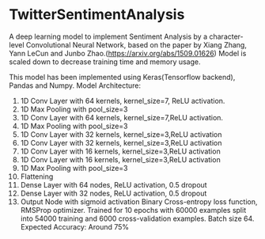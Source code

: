 # TwitterSentimentAnalysis
A deep learning model to implement Sentiment Analysis by a character-level Convolutional Neural Network, based on the paper by Xiang Zhang, Yann LeCun and Junbo Zhao.(https://arxiv.org/abs/1509.01626) Model is scaled down to decrease training time and memory usage.

This model has been implemented using Keras(Tensorflow backend), Pandas and Numpy. 
Model Architecture:
1) 1D Conv Layer with 64 kernels,  kernel_size=7, ReLU activation.
2) 1D Max Pooling with pool_size=3
3) 1D Conv Layer with 64 kernels,  kernel_size=7,ReLU activation.
4) 1D Max Pooling with pool_size=3
5) 1D Conv Layer with 32 kernels, kernel_size=3,ReLU activation 
6) 1D Conv Layer with 32 kernels, kernel_size=3,ReLU activation
7) 1D Conv Layer with 16 kernels, kernel_size=3,ReLU activation
8) 1D Conv Layer with 16 kernels, kernel_size=3,ReLU activation
9) 1D Max Pooling with pool_size=3
10) Flattening
11) Dense Layer with 64 nodes, ReLU activation, 0.5 dropout
13) Dense Layer with 32 nodes, ReLU activation, 0.5 dropout
14) Output Node with sigmoid activation
Binary Cross-entropy loss function, RMSProp optimizer. Trained for 10 epochs with 60000 examples split into 54000 training and 6000 cross-validation examples. Batch size 64.
Expected Accuracy: Around 75%
